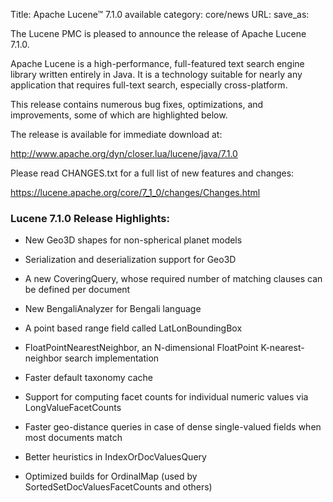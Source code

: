 Title: Apache Lucene™ 7.1.0 available
category: core/news
URL: 
save_as: 

The Lucene PMC is pleased to announce the release of Apache Lucene 7.1.0.

Apache Lucene is a high-performance, full-featured text search engine library written entirely in Java. It is a technology suitable for nearly any application that requires full-text search, especially cross-platform.

This release contains numerous bug fixes, optimizations, and improvements, some of which are highlighted below.

The release is available for immediate download at:

   <http://www.apache.org/dyn/closer.lua/lucene/java/7.1.0>

Please read CHANGES.txt for a full list of new features and changes:

   <https://lucene.apache.org/core/7_1_0/changes/Changes.html>

### Lucene 7.1.0 Release Highlights:

 * New Geo3D shapes for non-spherical planet models

 * Serialization and deserialization support for Geo3D

 * A new CoveringQuery, whose required number of matching clauses can be defined per document

 * New BengaliAnalyzer for Bengali language

 * A point based range field called LatLonBoundingBox

 * FloatPointNearestNeighbor, an N-dimensional FloatPoint K-nearest-neighbor search implementation

 * Faster default taxonomy cache

 * Support for computing facet counts for individual numeric values via LongValueFacetCounts

 * Faster geo-distance queries in case of dense single-valued fields when most documents match

 * Better heuristics in IndexOrDocValuesQuery

 * Optimized builds for OrdinalMap (used by SortedSetDocValuesFacetCounts and others)


